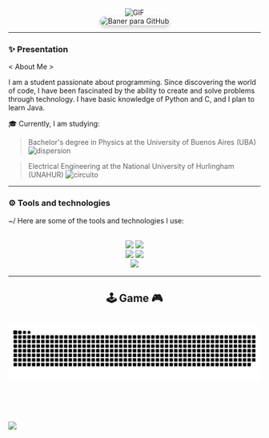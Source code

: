  <div align="center">
  <img src="https://user-images.githubusercontent.com/74038190/212744287-14f66c13-5458-40dc-9244-8ff533fc8f4a.gif" alt="GIF" width="400">
</div>
<div align="center">
  <img src="https://github.com/user-attachments/assets/2f0effda-0e79-411c-8d66-b0131c8b1971" alt="Baner para GitHub" width="800" style="border-radius: 15px; box-shadow: 0 4px 8px rgba(0, 0, 0, 0.2);">
</div>

-----------------------------------------------------------------

### ✨ Presentation 

< About Me >

I am a student passionate about programming. Since discovering the world of code, I have been fascinated by the ability to create and solve problems through technology. I have basic knowledge of Python and C, and I plan to learn Java.

🎓 Currently, I am studying: 
> Bachelor's degree in Physics at the University of Buenos Aires (UBA) 
  ![dispersion](https://github.com/user-attachments/assets/88446025-7eb2-4e15-9465-9281215de30e)

> Electrical Engineering at the National University of Hurlingham (UNAHUR)
 ![circuito](https://github.com/user-attachments/assets/f6c52e23-c1bd-47ac-b2b7-808d636d9f96)

---------------------------------------------------------------

### ⚙️ Tools and technologies

  ~/ Here are some of the tools and technologies I use:

<br/>
<div align="center">
    <img src="https://skillicons.dev/icons?i=vscode,github,git" />
    <img src="https://skillicons.dev/icons?i=python,pycharm,javascript,c,java" /><br>
    <img src="https://skillicons.dev/icons?i=linkedin,notion,discord,autocad" />
    <img src="https://skillicons.dev/icons?i=ubuntu,arch,windows" />
</div>

 <div align="center">
  <img src="https://user-images.githubusercontent.com/74038190/212284115-f47cd8ff-2ffb-4b04-b5bf-4d1c14c0247f.gif" width="400">
</div>

-------------------------------------------------------------------

<div align="center">
  <h2> 🕹️ Game 🎮</h2>
  <br>
  <img alt="snake eating my contributions" src="https://raw.githubusercontent.com/salesp07/salesp07/output/github-contribution-grid-snake.svg" />
  
  <br/><br/><br/>
</div>


[![](https://visitcount.itsvg.in/api?id=JunimaG&label=Visitas&color=12&icon=5&pretty=true)](https://visitcount.itsvg.in)

<!-- Proudly created with GPRM ( https://gprm.itsvg.in ) -->

